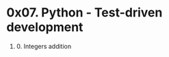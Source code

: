 # 0x07. Python - Test-driven development
<script src="https://kit.fontawesome.com/22483cd52b.js" crossorigin="anonymous"></script>

<ol>
    <li>0. Integers addition <i class="fa-duotone fa-check"></i> </li>
</ol>